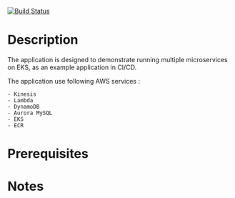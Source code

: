
[![Build Status](https://travis-ci.org/cc4i/cicd-example.svg?branch=feature_air-quality-tracker)](https://travis-ci.org/cc4i/cicd-example)


# Description
The application is designed to demonstrate running multiple microservices on EKS, as an example application in CI/CD.

The application use following AWS services :

```
- Kinesis
- Lambda
- DynamoDB
- Aurora MySQL
- EKS
- ECR
```

# Prerequisites

# Notes

